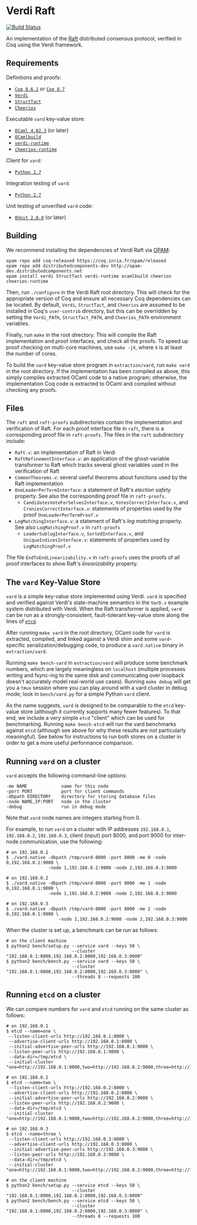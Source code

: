 Verdi Raft
==========

[![Build Status](https://api.travis-ci.org/uwplse/verdi-raft.svg?branch=master)](https://travis-ci.org/uwplse/verdi-raft)

An implementation of the [Raft](https://raft.github.io) distributed consensus protocol, verified in Coq using the Verdi framework.

Requirements
------------

Definitions and proofs:

- [`Coq 8.6.1`](https://coq.inria.fr/coq-86) or [`Coq 8.7`](https://coq.inria.fr/coq-87)
- [`Verdi`](https://github.com/uwplse/verdi)
- [`StructTact`](https://github.com/uwplse/StructTact)
- [`Cheerios`](https://github.com/uwplse/cheerios)

Executable `vard` key-value store:

- [`OCaml 4.02.3`](https://ocaml.org/docs/install.html) (or later)
- [`OCamlbuild`](https://github.com/ocaml/ocamlbuild)
- [`verdi-runtime`](https://github.com/DistributedComponents/verdi-runtime)
- [`cheerios-runtime`](https://github.com/uwplse/cheerios)

Client for `vard`:

- [`Python 2.7`](https://www.python.org/download/releases/2.7/)

Integration testing of `vard`:

- [`Python 2.7`](https://www.python.org/download/releases/2.7/)

Unit testing of unverified `vard` code:

- [`OUnit 2.0.0`](http://ounit.forge.ocamlcore.org) (or later)

Building
--------

We recommend installing the dependencies of Verdi Raft via
[OPAM](http://opam.ocaml.org/doc/Install.html):

```
opam repo add coq-released https://coq.inria.fr/opam/released
opam repo add distributedcomponents-dev http://opam-dev.distributedcomponents.net
opam install verdi StructTact verdi-runtime ocamlbuild cheerios cheerios-runtime
```

Then, run `./configure` in the Verdi Raft root directory.  This will check
for the appropriate version of Coq and ensure all necessary
Coq dependencies can be located. By default, `Verdi`, `StructTact`,
and `Cheerios` are assumed to be installed in Coq's
`user-contrib` directory, but this can be overridden by setting the
`Verdi_PATH`, `StructTact_PATH`, and `Cheerios_PATH` environment variables.

Finally, run `make` in the root directory. This will compile the Raft
implementation and proof interfaces, and check all the proofs.
To speed up proof checking on multi-core machines, use `make -jX`,
where `X` is at least the number of cores.

To build the `vard` key-value store program in `extraction/vard`,
run `make vard` in the root directory. If the implementation has
been compiled as above, this simply compiles extracted OCaml
code to a native program; otherwise, the implementation
Coq code is extracted to OCaml and compiled without checking any proofs.

Files
-----

The `raft` and `raft-proofs` subdirectories contain the implementation and
verification of Raft. For each proof interface file in `raft`, there is a 
corresponding proof file in `raft-proofs`. The files in the `raft` 
subdirectory include:

- `Raft.v`: an implementation of Raft in Verdi
- `RaftRefinementInterface.v`: an application of the ghost-variable transformer
  to Raft which tracks several ghost variables used in the
  verification of Raft
- `CommonTheorems.v`: several useful theorems about functions used by
  the Raft implementation
- `OneLeaderPerTermInterface`: a statement of Raft's *election
  safety* property. See also the corresponding proof file in `raft-proofs`.
    - `CandidatesVoteForSelvesInterface.v`, `VotesCorrectInterface.v`, and
      `CroniesCorrectInterface.v`: statements of properties used by the proof
      `OneLeaderPerTermProof.v`
- `LogMatchingInterface.v`: a statement of Raft's *log matching*
    property. See also `LogMatchingProof.v` in `raft-proofs`
    - `LeaderSublogInterface.v`, `SortedInterface.v`, and `UniqueIndicesInterface.v`: statements
      of properties used by `LogMatchingProof.v`

The file `EndToEndLinearizability.v` in `raft-proofs` uses the proofs of
all proof interfaces to show Raft's *linearizability* property.

The `vard` Key-Value Store
------------------------

`vard` is a simple key-value store implemented using
Verdi. `vard` is specified and verified against Verdi's state-machine
semantics in the `VarD.v` example system distributed with Verdi. When the Raft transformer
is applied, `vard` can be run as a strongly-consistent, fault-tolerant key-value store
along the lines of [`etcd`](https://github.com/coreos/etcd).

After running `make vard` in the root directory, OCaml code for `vard`
is extracted, compiled, and linked against a Verdi shim and some `vard`-specific
serialization/debugging code, to produce a `vard.native` binary in `extraction/vard`.

Running `make bench-vard` in `extraction/vard` will produce some 
benchmark numbers, which are largely meaningless on
`localhost` (multiple processes writing and fsync-ing to the same disk
and communicating over loopback doesn't accurately model real-world
use cases). Running `make debug` will get you a `tmux` session where
you can play around with a vard cluster in debug mode; look in
`bench/vard.py` for a simple Python `vard` client.

As the name suggests, `vard` is designed to be comparable to the `etcd`
key-value store (although it currently supports many fewer
features). To that end, we include a very simple `etcd` "client" which
can be used for benchmarking. Running `make bench-etcd` will run the
vard benchmarks against `etcd` (although see above for why these results
are not particularly meaningful). See below for instructions to run
both stores on a cluster in order to get a more useful performance
comparison.

Running `vard` on a cluster
---------------------------

`vard` accepts the following command-line options:

```
-me NAME             name for this node
-port PORT           port for client commands
-dbpath DIRECTORY    directory for storing database files
-node NAME,IP:PORT   node in the cluster
-debug               run in debug mode
```

Note that `vard` node names are integers starting from 0.

For example, to run `vard` on a cluster with IP addresses
`192.168.0.1`, `192.168.0.2`, `192.168.0.3`, client (input) port 8000,
and port 9000 for inter-node communication, use the following:

```
# on 192.168.0.1
$ ./vard.native -dbpath /tmp/vard-8000 -port 8000 -me 0 -node 0,192.168.0.1:9000 \
                -node 1,192.168.0.2:9000 -node 2,192.168.0.3:9000

# on 192.168.0.2
$ ./vard.native -dbpath /tmp/vard-8000 -port 8000 -me 1 -node 0,192.168.0.1:9000 \
                -node 1,192.168.0.2:9000 -node 2,192.168.0.3:9000

# on 192.168.0.3
$ ./vard.native -dbpath /tmp/vard-8000 -port 8000 -me 2 -node 0,192.168.0.1:9000 \
                    -node 1,192.168.0.2:9000 -node 2,192.168.0.3:9000
```

When the cluster is set up, a benchmark can be run as follows:

```
# on the client machine
$ python2 bench/setup.py --service vard --keys 50 \
                         --cluster "192.168.0.1:8000,192.168.0.2:8000,192.168.0.3:8000"
$ python2 bench/bench.py --service vard --keys 50 \
                         --cluster "192.168.0.1:8000,192.168.0.2:8000,192.168.0.3:8000" \
                         --threads 8 --requests 100
```

Running `etcd` on a cluster
-------------------------

We can compare numbers for `vard` and `etcd` running on the same cluster as
follows:

```
# on 192.168.0.1
$ etcd --name=one \
 --listen-client-urls http://192.168.0.1:8000 \
 --advertise-client-urls http://192.168.0.1:8000 \
 --initial-advertise-peer-urls http://192.168.0.1:9000 \
 --listen-peer-urls http://192.168.0.1:9000 \
 --data-dir=/tmp/etcd \
 --initial-cluster "one=http://192.168.0.1:9000,two=http://192.168.0.2:9000,three=http://192.168.0.3:9000"

# on 192.168.0.2
$ etcd --name=two \
 --listen-client-urls http://192.168.0.2:8000 \
 --advertise-client-urls http://192.168.0.2:8000 \
 --initial-advertise-peer-urls http://192.168.0.2:9000 \
 --listen-peer-urls http://192.168.0.2:9000 \
 --data-dir=/tmp/etcd \
 --initial-cluster "one=http://192.168.0.1:9000,two=http://192.168.0.2:9000,three=http://192.168.0.3:9000"

# on 192.168.0.3
$ etcd --name=three \
 --listen-client-urls http://192.168.0.3:8000 \
 --advertise-client-urls http://192.168.0.3:8000 \
 --initial-advertise-peer-urls http://192.168.0.3:9000 \
 --listen-peer-urls http://192.168.0.3:9000 \
 --data-dir=/tmp/etcd \
 --initial-cluster "one=http://192.168.0.1:9000,two=http://192.168.0.2:9000,three=http://192.168.0.3:9000"

# on the client machine
$ python2 bench/setup.py --service etcd --keys 50 \
                         --cluster "192.168.0.1:8000,192.168.0.2:8000,192.168.0.3:8000"
$ python2 bench/bench.py --service etcd --keys 50 \
                         --cluster "192.168.0.1:8000,192.168.0.2:8000,192.168.0.3:8000" \
                         --threads 8 --requests 100
```
